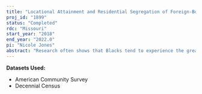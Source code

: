 ```yaml
---
title: "Locational Attainment and Residential Segregation of Foreign-Born and Native-Born Blacks"
proj_id: "1899"
status: "Completed"
rdc: "Missouri"
start_year: "2018"
end_year: "2022.0"
pi: "Nicole Jones"
abstract: "Research often shows that Blacks tend to experience the greatest disparity in gaining access into White neighborhoods, often residing in areas inferior to other minorities. This research uses Decennial Census and American Community Survey microdata to assess the impact individual (i.e., race) and social (i.e., socioeconomic status) characteristics have on Black residential outcomes over time. Two questions guide this study: (1) To what extent do individual and social characteristics affect Black residential outcomes over time? (2) Stratified by nativity, to what degree do individual and social characteristics affect foreign-born Black residential outcomes? The outcome variables are neighborhood racial/ethnic composition and neighborhood socioeconomic status. "
---
```


**Datasets Used:**

  - American Community Survey 
  - Decennial Census 


